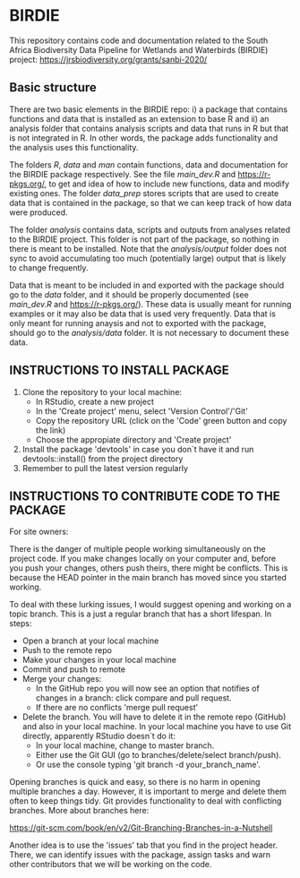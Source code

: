 # BIRDIE
This repository contains code and documentation related to the South Africa Biodiversity Data Pipeline for Wetlands and Waterbirds (BIRDIE) project: https://jrsbiodiversity.org/grants/sanbi-2020/

## Basic structure
There are two basic elements in the BIRDIE repo: i) a package that contains functions and data that is installed as an extension to base R and ii) an analysis folder that contains analysis scripts and data that runs in R but that is not integrated in R. In other words, the package adds functionality and the analysis uses this functionality.

The folders *R*, *data* and *man* contain functions, data and documentation for the BIRDIE package respectively. See the file *main_dev.R* and https://r-pkgs.org/, to get and idea of how to include new functions, data and modify existing ones. The folder *data_prep* stores scripts that are used to create data that is contained in the package, so that we can keep track of how data were produced.

The folder *analysis* contains data, scripts and outputs from analyses related to the BIRDIE project. This folder is not part of the package, so nothing in there is meant to be installed. Note that the *analysis/output* folder does not sync to avoid accumulating too much (potentially large) output that is likely to change frequently.

Data that is meant to be included in and exported with the package should go to the *data* folder, and it should be properly documented (see *main_dev.R* and https://r-pkgs.org/). These data is usually meant for running examples or it may also be data that is used very frequently. Data that is only meant for running anaysis and not to exported with the package, should go to the *analysis/data* folder. It is not necessary to document these data.

## INSTRUCTIONS TO INSTALL PACKAGE

1. Clone the repository to your local machine:
   - In RStudio, create a new project
   - In the 'Create project' menu, select 'Version Control'/'Git'
   - Copy the repository URL (click on the 'Code' green button and copy the link)
   - Choose the appropiate directory and 'Create project'
2. Install the package 'devtools' in case you don´t have it and run devtools::install() from the project directory
3. Remember to pull the latest version regularly

## INSTRUCTIONS TO CONTRIBUTE CODE TO THE PACKAGE

For site owners:

There is the danger of multiple people working simultaneously on the project code. If you make changes locally on your computer and, before you push your changes, others push theirs, there might be conflicts. This is because the HEAD pointer in the main branch has moved since you started working. 

To deal with these lurking issues, I would suggest opening and working on a topic branch. This is a just a regular branch that has a short lifespan. In steps:

- Open a branch at your local machine
- Push to the remote repo
- Make your changes in your local machine
- Commit and push to remote
- Merge your changes:
  - In the GitHub repo you will now see an option that notifies of changes in a branch: click compare and pull request.
  - If there are no conflicts 'merge pull request'
- Delete the branch. You will have to delete it in the remote repo (GitHub) and also in your local machine. In your local machine you have to use Git directly, apparently RStudio doesn´t do it:
  - In your local machine, change to master branch.
  - Either use the Git GUI (go to branches/delete/select branch/push).
  - Or use the console typing 'git branch -d your_branch_name'.

Opening branches is quick and easy, so there is no harm in opening multiple branches a day. However, it is important to merge and delete them often to keep things tidy. Git provides functionality to deal with conflicting branches. More about branches here:

https://git-scm.com/book/en/v2/Git-Branching-Branches-in-a-Nutshell

Another idea is to use the 'issues' tab that you find in the project header. There, we can identify issues with the package, assign tasks and warn other contributors that we will be working on the code.
